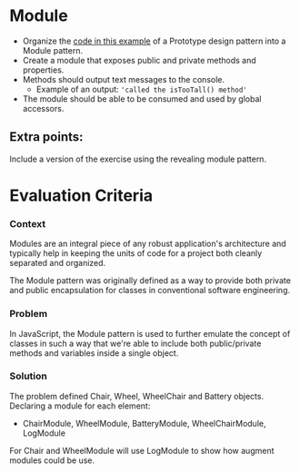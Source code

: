 
# Module
- Organize the [code in this example](https://github.com/brurez/js-design-patterns/blob/master/prototype/multiple-inheritance.js) of a Prototype design pattern into a Module pattern.
- Create a module that exposes public and private methods and properties.
- Methods should output text messages to the console.
  - Example of an output: `'called the isTooTall() method'`
- The module should be able to be consumed and used by global accessors.
## Extra points:
Include a version of the exercise using the revealing module pattern.

# Evaluation Criteria

### Context

Modules are an integral piece of any robust application's architecture and typically help in keeping the units of code for a project both cleanly separated and organized.

The Module pattern was originally defined as a way to provide both private and public encapsulation for classes in conventional software engineering.

### Problem

In JavaScript, the Module pattern is used to further emulate the concept of classes in such a way that we're able to include both public/private methods and variables inside a single object.

### Solution

The problem defined  Chair, Wheel, WheelChair and Battery objects.
Declaring a module for each element:
  - ChairModule, WheelModule, BatteryModule, WheelChairModule, LogModule

For Chair and WheelModule will use LogModule to show how augment modules could be use.
